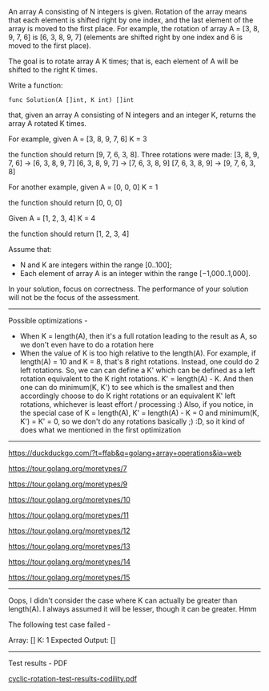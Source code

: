 An array A consisting of N integers is given. Rotation of the array means that each element is shifted right by one index, and the last element of the array is moved to the first place. For example, the rotation of array A = [3, 8, 9, 7, 6] is [6, 3, 8, 9, 7] (elements are shifted right by one index and 6 is moved to the first place).

The goal is to rotate array A K times; that is, each element of A will be shifted to the right K times.

Write a function:

    func Solution(A []int, K int) []int

that, given an array A consisting of N integers and an integer K, returns the array A rotated K times.

For example, given
    A = [3, 8, 9, 7, 6]
    K = 3

the function should return [9, 7, 6, 3, 8]. Three rotations were made:
    [3, 8, 9, 7, 6] -> [6, 3, 8, 9, 7]
    [6, 3, 8, 9, 7] -> [7, 6, 3, 8, 9]
    [7, 6, 3, 8, 9] -> [9, 7, 6, 3, 8]

For another example, given
    A = [0, 0, 0]
    K = 1

the function should return [0, 0, 0]

Given
    A = [1, 2, 3, 4]
    K = 4

the function should return [1, 2, 3, 4]

Assume that:

- N and K are integers within the range [0..100];
- Each element of array A is an integer within the range [−1,000..1,000].

In your solution, focus on correctness. The performance of your solution will not be the focus of the assessment.

---

Possible optimizations -
- When K = length(A), then it's a full rotation leading to the result as A, so we don't even have to do a rotation here
- When the value of K is too high relative to the length(A). For example, if length(A) = 10 and K = 8, that's 8 right rotations. Instead, one could do 2 left rotations. So, we can can define a K' which can be defined as a left rotation equivalent to the K right rotations. K' = length(A) - K. And then one can do minimum(K, K') to see which is the smallest and then accordingly choose to do K right rotations or an equivalent K' left rotations, whichever is least effort / processing :) Also, if you notice, in the special case of K = length(A), K' = length(A) - K = 0 and minimum(K, K') = K' = 0, so we don't do any rotations basically ;) :D, so it kind of does what we mentioned in the first optimization

---

https://duckduckgo.com/?t=ffab&q=golang+array+operations&ia=web

https://tour.golang.org/moretypes/7

https://tour.golang.org/moretypes/9

https://tour.golang.org/moretypes/10

https://tour.golang.org/moretypes/11

https://tour.golang.org/moretypes/12

https://tour.golang.org/moretypes/13

https://tour.golang.org/moretypes/14

https://tour.golang.org/moretypes/15

---

Oops, I didn't consider the case where K can actually be greater than length(A). I always assumed it will be lesser, though it can be greater. Hmm

The following test case failed - 

Array: []
K: 1
Expected Output: []

---

Test results - PDF

[cyclic-rotation-test-results-codility.pdf](./cyclic-rotation-test-results-codility.pdf)
